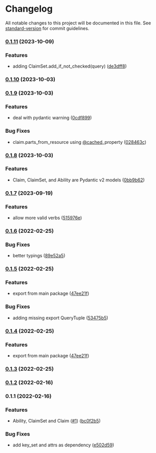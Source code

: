 # Changelog

All notable changes to this project will be documented in this file. See [standard-version](https://github.com/conventional-changelog/standard-version) for commit guidelines.

### [0.1.11](https://github.com/eturino/claims.py/compare/v0.1.10...v0.1.11) (2023-10-09)


### Features

* adding ClaimSet.add_if_not_checked(query) ([de3dff8](https://github.com/eturino/claims.py/commit/de3dff8633a5a0f81de61e69b927bd8fcf887b0c))

### [0.1.10](https://github.com/eturino/claims.py/compare/v0.1.9...v0.1.10) (2023-10-03)

### [0.1.9](https://github.com/eturino/claims.py/compare/v0.1.8...v0.1.9) (2023-10-03)


### Features

* deal with pydantic warning ([0cdf899](https://github.com/eturino/claims.py/commit/0cdf899a0c3ea7bfe91fac5f621e7edcc3cb0d4b))


### Bug Fixes

* claim.parts_from_resource using [@cached](https://github.com/cached)_property ([028463c](https://github.com/eturino/claims.py/commit/028463c4657575031c9a148384094f633b4d6dc3))

### [0.1.8](https://github.com/eturino/claims.py/compare/v0.1.7...v0.1.8) (2023-10-03)


### Features

* Claim, ClaimSet, and Ability are Pydantic v2 models ([0bb9b62](https://github.com/eturino/claims.py/commit/0bb9b62b95bba99973c07f204c0ab002c65ea93c))

### [0.1.7](https://github.com/eturino/claims.py/compare/v0.1.6...v0.1.7) (2023-09-19)


### Features

* allow more valid verbs ([515976e](https://github.com/eturino/claims.py/commit/515976ee07b592fe0359f9c08649ebe44146d8db))

### [0.1.6](https://github.com/eturino/claims.py/compare/v0.1.5...v0.1.6) (2022-02-25)


### Bug Fixes

* better typings ([89e52a5](https://github.com/eturino/claims.py/commit/89e52a54c47cc0356d1e8ce2c077230583d8dad1))

### [0.1.5](https://github.com/eturino/claims.py/compare/v0.1.3...v0.1.5) (2022-02-25)


### Features

* export from main package ([47ee21f](https://github.com/eturino/claims.py/commit/47ee21fbde86641013210a65dda3ee2ca3f1a83a))


### Bug Fixes

* adding missing export QueryTuple ([53475b5](https://github.com/eturino/claims.py/commit/53475b5cb3c76887671b6ef91d878e27e257685d))

### [0.1.4](https://github.com/eturino/claims.py/compare/v0.1.3...v0.1.4) (2022-02-25)


### Features

* export from main package ([47ee21f](https://github.com/eturino/claims.py/commit/47ee21fbde86641013210a65dda3ee2ca3f1a83a))

### [0.1.3](https://github.com/eturino/claims.py/compare/v0.1.2...v0.1.3) (2022-02-25)

### [0.1.2](https://github.com/eturino/claims.py/compare/v0.1.1...v0.1.2) (2022-02-16)

### 0.1.1 (2022-02-16)


### Features

* Ability, ClaimSet and Claim ([#1](https://github.com/eturino/claims.py/issues/1)) ([bc0f2b5](https://github.com/eturino/claims.py/commit/bc0f2b5c19a6f3b30a5355d127bff7fa4a7f27b0))


### Bug Fixes

* add key_set and attrs as dependency ([e502d59](https://github.com/eturino/claims.py/commit/e502d59cf58b2a14d179e5d44c00c9d0ebdb00b6))
